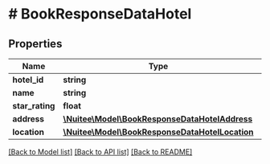 # # BookResponseDataHotel

## Properties

Name | Type | Description | Notes
------------ | ------------- | ------------- | -------------
**hotel_id** | **string** |  | [optional]
**name** | **string** |  | [optional]
**star_rating** | **float** |  | [optional]
**address** | [**\Nuitee\Model\BookResponseDataHotelAddress**](BookResponseDataHotelAddress.md) |  | [optional]
**location** | [**\Nuitee\Model\BookResponseDataHotelLocation**](BookResponseDataHotelLocation.md) |  | [optional]

[[Back to Model list]](../../README.md#models) [[Back to API list]](../../README.md#endpoints) [[Back to README]](../../README.md)
